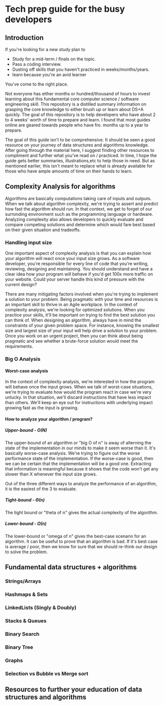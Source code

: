 # Tech prep guide for the busy developers

## Introduction

If you're looking for a new study plan to
- Study for a mid-term / finals on the topic.
- Pass a coding interview.
- Dusting off skills that you haven't practiced in weeks/months/years.
- learn because you're an avid learner

You've come to the right place.

Not everyone has either months or hundred/thousand of hours to invest learning about this fundamental core computer science / software engineering skill. This repository is a distilled summary information on grasping the core knowledge to either brush up or learn about DS+A quickly. The goal of this repository is to help developers who have about 2 to 4 weeks' worth of time to prepare and learn. I found that most guides online are geared towards people who have fro. months up to a year to prepare.

The goal of this guide isn't to be comprehensive. It should be seen a good resource on your journey of data structures and algorithms knowledge. After going through the material here, I suggest finding other resources to compliment and further what you've read on / practiced. In time, I hope the guide gets better summaries, illustrations,etc to help those in need. But as mentioned earlier, this isn't meant to replace what is already available for those who have ample amounts of time on their hands to learn.

## Complexity Analysis for algorithms
Algorithms are basically computations taking care of inputs and outputs. When we talk about algorithm complexity, we're trying to assert and predict how fast the algorithm should run. In that context, we get to forget of our surronding environment such as the programming language or hardware. Analyzing complexity also allows developers to quickly evaluate and compare competing solutions and determine which would fare best based on their given situation and tradeoffs.

### Handling input size
One important aspect of complexity analysis is that you can explain how your algorithm will react once your input size grows. As a software developer, you're responsible for every line of code that you're writing, reviewing, designing and maintaining. You should understand and have a clear idea how your program will behave if you'd get 100x more traffic on your website. Could your server handle this kind of pressure with the current design?

There are many mitigating factors involved when you're trying to implement a solution to your problem. Being pragmatic with your time and resources is an important skill to thrive in an Agile workplace. In the context of complexity analysis, we're looking for optimized solutions. When you practice your skills, it'll be important on trying to find the best solution you can think of. When designing an algorithm, always have in mind the constraints of your given problem space. For instance, knowing the smallest size and largest size of your input will help drive a solution to your problem. Once you work on an urgent project, then you can think about being pragmatic and see whether a brute-force solution would meet the requirements.

### Big O Analysis

#### Worst-case analysis
In the context of complexity analysis, we're interested in how the program will behave once the input grows. When we talk of worst-case situations, we're trying to evaluate how would the program react in case we're very unlucky. In that situation, we'll discard instructions that have less impact than others. We'll keep an eye out for instructions with underlying impact growing fast as the input is growing. 

#### How to analyze your algorithm / program?

##### Upper-bound - O(N)
The upper-bound of an algorithm or "big O of n" is away of alterning the state of the implementation in our minds to make it seem worse than it. It's basically worse-case analysis. We're trying to figure out the worse performance state of the implementation. If the worse-case is good, then we can be certain that the implementation will be a good one. Extracting that information is meaningful because it shows that the code won't get any slower than X whenever the input size grows.

Out of the three different ways to analyze the performance of an algorithm, it is the easiest of the 3 to evaluate.

##### Tight-bound - Θ(n)
The tight bound or "theta of n" gives the actual complexity of the algorithm.

##### Lower-bound - Ω(n) 
The lower-bound or "omega of n" gives the best-case scenario for an algorithm. It can be useful to prove that an algorithm is bad. If it's best case is average / poor, then we know for sure that we should re-think our design to solve the problem.

## Fundamental data structures + algorithms

### Strings/Arrays

### Hashmaps & Sets

### LinkedLists (Singly & Doubly)

### Stacks & Queues

### Binary Search

### Binary Tree

### Graphs

### Selection vs Bubble vs Merge sort


## Resources to further your education of data structures and algorithms
